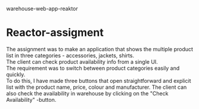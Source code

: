 warehouse-web-app-reaktor

# Reactor-assigment
The assignment was to make an application that shows the multiple product list in three categories - accessories, jackets, shirts. 
<br>
The client can check product availability info from a single UI. 
<br>
The requirement was to switch between product categories easily and quickly. 
<br>
To do this, I have made three buttons that open straightforward and explicit list with the product name, price, colour and manufacturer.
The client can also check the availability in warehouse by clicking on the "Check Availability" -button.
